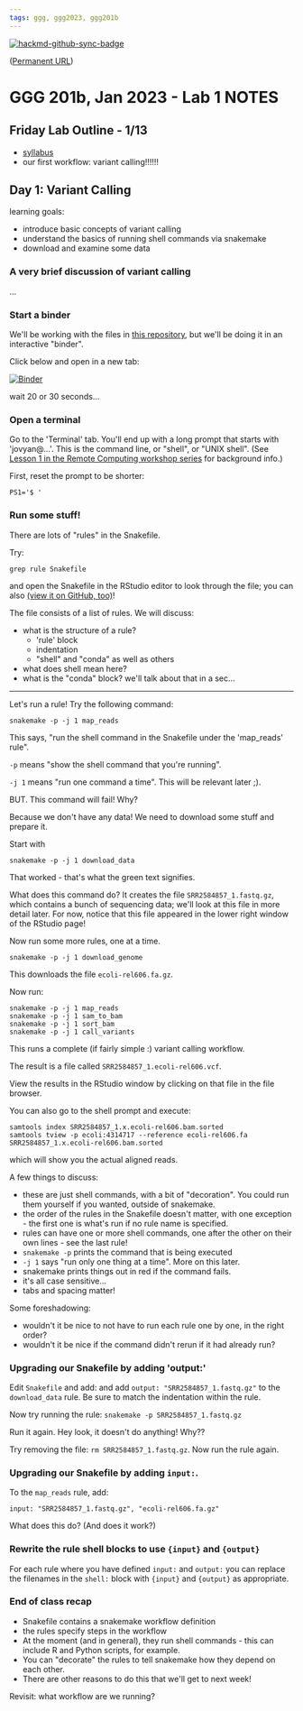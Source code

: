 ```yaml
---
tags: ggg, ggg2023, ggg201b
---
```


[![hackmd-github-sync-badge](https://hackmd.io/cD4Gl7uET9SLF3LxvKDTTg/badge)](https://hackmd.io/cD4Gl7uET9SLF3LxvKDTTg)



([Permanent URL](https://github.com/ngs-docs/2023-ggg201b-lab/blob/main/lab-1.md))

# GGG 201b, Jan 2023 - Lab 1 NOTES

## Friday Lab Outline - 1/13

* [syllabus](https://hackmd.io/MCWqGjO3S0KdxJP10KPKNw?view)
* our first workflow: variant calling!!!!!!

## Day 1: Variant Calling

learning goals:
- introduce basic concepts of variant calling
- understand the basics of running shell commands via snakemake
- download and examine some data

### A very brief discussion of variant calling

...

### Start a binder

We'll be working with the files in [this repository](https://github.com/ngs-docs/2023-ggg-201b-variant-calling/tree/lab1), but we'll be doing it in an interactive "binder".

Click below and open in a new tab:

[![Binder](https://mybinder.org/badge_logo.svg)](https://mybinder.org/v2/gh/ngs-docs/2023-ggg-201b-variant-calling/lab1?urlpath=rstudio)

wait 20 or 30 seconds...

### Open a terminal

Go to the 'Terminal' tab. You'll end up with a long prompt that starts
with 'jovyan@...'.  This is the command line, or "shell", or "UNIX
shell". (See
[Lesson 1 in the Remote Computing workshop series](https://ngs-docs.github.io/2021-august-remote-computing/index.html)
for background info.)

First, reset the prompt to be shorter:
```
PS1='$ '
```

### Run some stuff!

There are lots of "rules" in the Snakefile.

Try:

```
grep rule Snakefile
```

and open the Snakefile in the RStudio editor to look through the file; you can also [(view it on GitHub, too)](https://github.com/ngs-docs/2023-ggg-201b-variant-calling/blob/lab1/Snakefile)!

The file consists of a list of rules.  We will discuss:

* what is the structure of a rule?
  * 'rule' block
  * indentation
  * "shell" and "conda" as well as others
* what does shell mean here?
* what is the "conda" block? we'll talk about that in a sec...

----

Let's run a rule! Try the following command:
```
snakemake -p -j 1 map_reads
```

This says, "run the shell command in the Snakefile under the 'map_reads' rule".

`-p` means "show the shell command that you're running".

`-j 1` means "run one command a time". This will be relevant later ;).

BUT. This command will fail! Why?

Because we don't have any data! We need to download some stuff and prepare it.

Start with

```
snakemake -p -j 1 download_data
```

That worked - that's what the green text signifies.

What does this command do? It creates the file `SRR2584857_1.fastq.gz`,
which contains a bunch of sequencing data; we'll look at this file in more
detail later. For now, notice that this file appeared in the lower right window of the RStudio page!

Now run some more rules, one at a time.

```
snakemake -p -j 1 download_genome
```
This downloads the file `ecoli-rel606.fa.gz`.

Now run:
```
snakemake -p -j 1 map_reads
snakemake -p -j 1 sam_to_bam
snakemake -p -j 1 sort_bam
snakemake -p -j 1 call_variants
```

This runs a complete (if fairly simple :) variant calling workflow.

The result is a file called `SRR2584857_1.ecoli-rel606.vcf`.

View the results in the RStudio window by clicking on that file in the file
browser.

You can also go to the shell prompt and execute:

```
samtools index SRR2584857_1.x.ecoli-rel606.bam.sorted
samtools tview -p ecoli:4314717 --reference ecoli-rel606.fa SRR2584857_1.x.ecoli-rel606.bam.sorted
```
which will show you the actual aligned reads.

A few things to discuss:

* these are just shell commands, with a bit of "decoration". You could run them yourself if you wanted, outside of snakemake.
* the order of the rules in the Snakefile doesn't matter, with one exception - the first one is what's run if no rule name is specified.
* rules can have one or more shell commands, one after the other on their own lines - see the last rule!
* `snakemake -p` prints the command that is being executed
* `-j 1` says "run only one thing at a time". More on this later.
* snakemake prints things out in red if the command fails.
* it's all case sensitive...
* tabs and spacing matter!

Some foreshadowing:

* wouldn't it be nice to not have to run each rule one by one, in the right order?
* wouldn't it be nice if the command didn't rerun if it had already run?

### Upgrading our Snakefile by adding 'output:'

Edit `Snakefile` and add:
and add `output: "SRR2584857_1.fastq.gz"` to the `download_data` rule.
Be sure to match the indentation within the rule.

Now try running the rule: `snakemake -p SRR2584857_1.fastq.gz`

Run it again. Hey look, it doesn't do anything! Why??

Try removing the file: `rm SRR2584857_1.fastq.gz`. Now run the rule again.

### Upgrading our Snakefile by adding `input:`.

To the `map_reads` rule, add:

`input: "SRR2584857_1.fastq.gz", "ecoli-rel606.fa.gz"`

What does this do? (And does it work?)

### Rewrite the rule shell blocks to use `{input}` and `{output}`

For each rule where you have defined `input:` and `output:` you can replace the
filenames in the `shell:` block with `{input}` and `{output}` as appropriate.

### End of class recap

* Snakefile contains a snakemake workflow definition
* the rules specify steps in the workflow
* At the moment (and in general), they run shell commands - this can include R and Python scripts, for example.
* You can "decorate" the rules to tell snakemake how they depend on each other.
* There are other reasons to do this that we'll get to next week!

Revisit: what workflow are we running?
